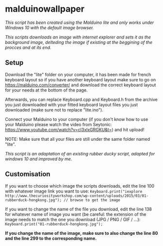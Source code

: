 # malduinowallpaper
*This script has been created using the Malduino lite and only works under Windows 10 with the default image browser.*

*This scripts downloads an image with internet explorer and sets it as the background image, delteding the image if existing at the beggining of the procces and at its end.*

## Setup 
Download the "lite" folder on your computer, it has been made for french keyboard layout so if you have another keyboard layout make sure to go on https://malduino.com/converter/ and download the correct keyboard layout for your needs at the bottom of the page.

Afterwards, you can replace Keyboard.cpp and Keyboard.h from the archive you just downloaded with your fitted keyboard layout files you just downloaded (make sure not to replace "lite.ino").

Connect your Malduino to your computer (if you don't know how to use your Malduino please watch the video from Seytonic: https://www.youtube.com/watch?v=cI3xlxGRGKU&t=) and hit upload!

NOTE: Make sure that all your files are still under the same folder named "lite".

*This script is an adaptation of an existing rubber ducky script, adapted for windows 10 and improved by me.*

## Customisation
If you want to choose which image the scripts downloads, edit the line 100 with whatever image link you want to use:
```Keyboard.print("iexplore http://www.thecuriosityworkshop.com/wp-content/uploads/2015/03/01-rubberduck-hongkong.jpg"); // browse to get the image```

If you want to change the name of the file you download, edit the line 138 for whatever name of image you want (be careful: the extension of the image needs to match the one you download (JPG / PNG / GIF / ...):
```Keyboard.print("01-rubberduck-hongkong.jpg");```

**If you change the name of the image, make sure to also change the line 80 and the line 299 to the corresponding name.**
